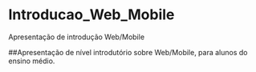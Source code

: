 # Introducao_Web_Mobile
Apresentação de introdução Web/Mobile

##Apresentação de nível introdutório sobre Web/Mobile, para alunos do ensino médio.

